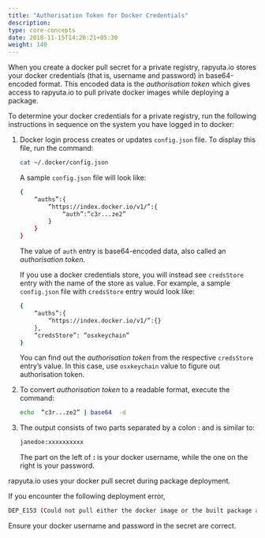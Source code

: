 ```yaml
---
title: "Authorisation Token for Docker Credentials"
description:
type: core-concepts
date: 2018-11-15T14:20:21+05:30
weight: 140
---
```

When you create a docker pull secret for a private registry, rapyuta.io stores
your docker credentials (that is, username and password) in base64-encoded
format. This encoded data is the _authorisation token_ which gives access to
rapyuta.io to pull private docker images while deploying a package.

To determine your docker credentials for a private registry, run the following
instructions in sequence on the system you have logged in to docker:

1. Docker login process creates or updates `config.json` file. To display this
   file, run the  command:
   ```bash
   cat ~/.docker/config.json
   ```

   A sample `config.json` file will look like:
   ```bash
   {
       “auths”:{
           “https://index.docker.io/v1/”:{
               “auth”:”c3r...ze2”
           }
       }
   }
   ```
   The value of `auth` entry is base64-encoded data, also called
   an _authorisation token_.    

   If you use a docker credentials store, you will instead see `credsStore` entry
   with the name of the store as value. For example, a sample `config.json` file
   with `credsStore` entry would look like:
   ```bash
   {
       “auths”:{
           “https://index.docker.io/v1/”:{}
       },
       “credsStore”: ”osxkeychain”
   }
   ```
   You can find out the _authorisation token_ from the respective `credsStore`
   entry’s value. In this case, use `osxkeychain` value to figure out
   authorisation token.
2. To convert _authorisation token_ to a readable format, execute the command:
   ```bash
   echo  “c3r...ze2” | base64  -d
   ```
3. The output consists of two parts separated by a colon : and is similar to:
   ```bash
   janedoe:xxxxxxxxxx
   ```
   The part on the left of **:** is your docker username, while the one on the
   right is your password.

rapyuta.io uses your docker pull secret during package deployment.

If you encounter the following deployment error,
```bash
DEP_E153 (Could not pull either the docker image or the built package artifact for the component on the cloud)
```

Ensure your docker username and password in the secret are correct.
